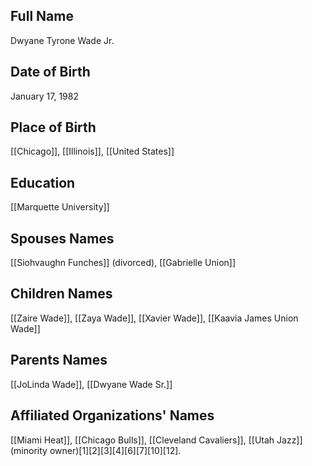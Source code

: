 ## Full Name
Dwyane Tyrone Wade Jr.

## Date of Birth
January 17, 1982

## Place of Birth
[[Chicago]], [[Illinois]], [[United States]]

## Education
[[Marquette University]]

## Spouses Names
[[Siohvaughn Funches]] (divorced), [[Gabrielle Union]]

## Children Names
[[Zaire Wade]], [[Zaya Wade]], [[Xavier Wade]], [[Kaavia James Union Wade]]

## Parents Names
[[JoLinda Wade]], [[Dwyane Wade Sr.]]

## Affiliated Organizations' Names
[[Miami Heat]], [[Chicago Bulls]], [[Cleveland Cavaliers]], [[Utah Jazz]] (minority owner)[1][2][3][4][6][7][10][12].


